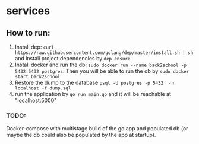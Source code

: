 # services

## How to run:

1. Install dep:
```curl https://raw.githubusercontent.com/golang/dep/master/install.sh | sh ```
and install project dependencies by ```dep ensure```
2. Install docker and run the db:
```sudo docker run --name back2school -p 5432:5432 postgres```. Then you will be able to run the db by ```sudo docker start back2school```
3. Restore the dump to the database ```psql -U postgres -p 5432  -h localhost -f dump.sql```
4. run the application by ```go run main.go``` and it will be reachable at "localhost:5000"

### TODO:
Docker-compose with multistage build of the go app and populated db (or maybe the db could also be populated by the app at startup).